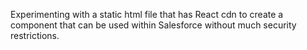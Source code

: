 Experimenting with a static html file that has React cdn to create a component that can be used within Salesforce without much security restrictions.
